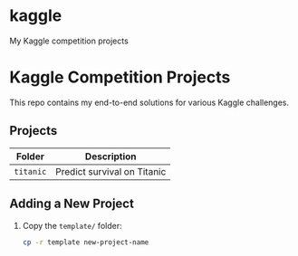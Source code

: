 # kaggle
My Kaggle competition projects

# Kaggle Competition Projects

This repo contains my end-to-end solutions for various Kaggle challenges.

## Projects

| Folder   | Description                          |
|----------|--------------------------------------|
| `titanic`       | Predict survival on Titanic        |

## Adding a New Project

1. Copy the `template/` folder:
   ```bash
   cp -r template new-project-name

